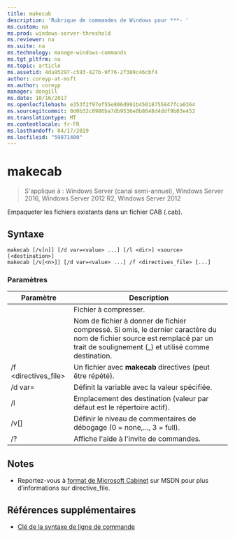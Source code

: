 ```yaml
---
title: makecab
description: 'Rubrique de commandes de Windows pour ***- '
ms.custom: na
ms.prod: windows-server-threshold
ms.reviewer: na
ms.suite: na
ms.technology: manage-windows-commands
ms.tgt_pltfrm: na
ms.topic: article
ms.assetid: 4da95297-c593-427b-9f76-2f389c46cbf4
author: coreyp-at-msft
ms.author: coreyp
manager: dongill
ms.date: 10/16/2017
ms.openlocfilehash: e353f2f97ef55e806d991b45018755847fca0364
ms.sourcegitcommit: 0d0b32c8986ba7db9536e0b8648d4ddf9b03e452
ms.translationtype: MT
ms.contentlocale: fr-FR
ms.lasthandoff: 04/17/2019
ms.locfileid: "59871400"
---
```

# <a name="makecab"></a>makecab

>S'applique à : Windows Server (canal semi-annuel), Windows Server 2016, Windows Server 2012 R2, Windows Server 2012

Empaqueter les fichiers existants dans un fichier CAB (.cab).
## <a name="syntax"></a>Syntaxe
```
makecab [/v[n]] [/d var=<value> ...] [/l <dir>] <source> [<destination>]
makecab [/v[<n>]] [/d var=<value> ...] /f <directives_file> [...]
```
### <a name="parameters"></a>Paramètres
|Paramètre|Description|
|-------|--------|
|<source>|Fichier à compresser.|
|<destination>|Nom de fichier à donner de fichier compressé. Si omis, le dernier caractère du nom de fichier source est remplacé par un trait de soulignement (_) et utilisé comme destination.|
|/f <directives_file>|Un fichier avec **makecab** directives (peut être répété).|
|/d var=<value>|Définit la variable avec la valeur spécifiée.|
|/l <dir>|Emplacement des destination (valeur par défaut est le répertoire actif).|
|/v[<n>]|Définir le niveau de commentaires de débogage (0 = none,..., 3 = full).|
|/?|Affiche l'aide à l'invite de commandes.|
## <a name="remarks"></a>Notes
-   Reportez-vous à [format de Microsoft Cabinet](https://go.microsoft.com/fwlink/?LinkId=226852) sur MSDN pour plus d’informations sur directive_file.

## <a name="additional-references"></a>Références supplémentaires
-   [Clé de la syntaxe de ligne de commande](command-line-syntax-key.md)

